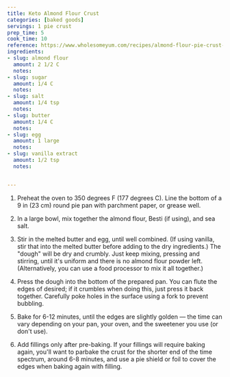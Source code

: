 ```yaml
---
title: Keto Almond Flour Crust
categories: [baked goods]
servings: 1 pie crust
prep_time: 5
cook_time: 10
reference: https://www.wholesomeyum.com/recipes/almond-flour-pie-crust-recipe-paleo-low-carb-gluten-free/
ingredients:
- slug: almond flour
  amount: 2 1/2 C
  notes:
- slug: sugar
  amount: 1/4 C
  notes:
- slug: salt
  amount: 1/4 tsp
  notes:
- slug: butter
  amount: 1/4 C
  notes:
- slug: egg
  amount: 1 large
  notes:
- slug: vanilla extract
  amount: 1/2 tsp
  notes:


---
```



1. Preheat the oven to 350 degrees F (177 degrees C). Line the bottom of a 9 in (23 cm) round pie pan with parchment paper, or grease well.

2. In a large bowl, mix together the almond flour, Besti (if using), and sea salt.

3. Stir in the melted butter and egg, until well combined. (If using vanilla, stir that into the melted butter before adding to the dry ingredients.) The "dough" will be dry and crumbly. Just keep mixing, pressing and stirring, until it's uniform and there is no almond flour powder left. (Alternatively, you can use a food processor to mix it all together.)

4. Press the dough into the bottom of the prepared pan. You can flute the edges of desired; if it crumbles when doing this, just press it back together. Carefully poke holes in the surface using a fork to prevent bubbling.

5.  Bake for 6-12 minutes, until the edges are slightly golden — the time can vary depending on your pan, your oven, and the sweetener you use (or don't use).

6. Add fillings only after pre-baking. If your fillings will require baking again, you'll want to parbake the crust for the shorter end of the time spectrum, around 6-8 minutes, and use a pie shield or foil to cover the edges when baking again with filling.

